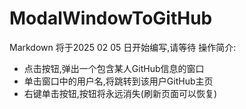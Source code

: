 # ModalWindowToGitHub
 Markdown 将于2025 02 05 日开始编写,请等待
 操作简介:
 - 点击按钮,弹出一个包含某人GitHub信息的窗口
 - 单击窗口中的用户名,将跳转到该用户GitHub主页
 - 右键单击按钮,按钮将永远消失(刷新页面可以恢复)
